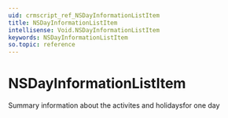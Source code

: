 ```yaml
---
uid: crmscript_ref_NSDayInformationListItem
title: NSDayInformationListItem
intellisense: Void.NSDayInformationListItem
keywords: NSDayInformationListItem
so.topic: reference
---
```


# NSDayInformationListItem

Summary information about the activites and holidaysfor one day
